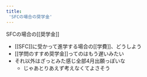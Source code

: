 ```yaml
---
title:
 'SFCの場合の奨学金'
---
```


SFCの場合の[[奨学金]]

- [[SFC]]に受かって進学する場合の[[学費]]、どうしよう
- [[学問のすすめ奨学金]]ってのはもう遅いみたい
- それ以外はざっとみた感じ全部4月出願っぽいな
    - じゃあとりあえず考えなくてよさそう
